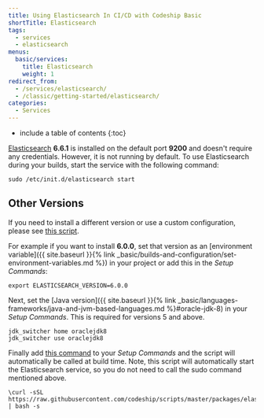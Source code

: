 ```yaml
---
title: Using Elasticsearch In CI/CD with Codeship Basic
shortTitle: Elasticsearch
tags:
  - services
  - elasticsearch
menus:
  basic/services:
    title: Elasticsearch
    weight: 1
redirect_from:
  - /services/elasticsearch/
  - /classic/getting-started/elasticsearch/
categories:
  - Services
---
```


* include a table of contents
{:toc}

[Elasticsearch](https://www.elastic.co) **6.6.1** is installed on the default port **9200** and doesn't require any credentials. However, it is not running by default. To use Elasticsearch during your builds, start the service with the following command:

```shell
sudo /etc/init.d/elasticsearch start
```

## Other Versions

If you need to install a different version or use a custom configuration, please see [this script](https://github.com/codeship/scripts/blob/master/packages/elasticsearch.sh).

For example if you want to install **6.0.0**, set that version as an [environment variable]({{ site.baseurl }}{% link _basic/builds-and-configuration/set-environment-variables.md %}) in your project or add this in the _Setup Commands_:

```
export ELASTICSEARCH_VERSION=6.0.0
```

Next, set the [Java version]({{ site.baseurl }}{% link _basic/languages-frameworks/java-and-jvm-based-languages.md %}#oracle-jdk-8) in your _Setup Commands_. This is required for versions 5 and above.

```shell
jdk_switcher home oraclejdk8
jdk_switcher use oraclejdk8
```

Finally add [this command](https://github.com/codeship/scripts/blob/master/packages/elasticsearch.sh#L6) to your _Setup Commands_ and the script will automatically be called at build time. Note, this script will automatically start the Elasticsearch service, so you do not need to call the sudo command mentioned above.

```
\curl -sSL https://raw.githubusercontent.com/codeship/scripts/master/packages/elasticsearch.sh | bash -s
```
